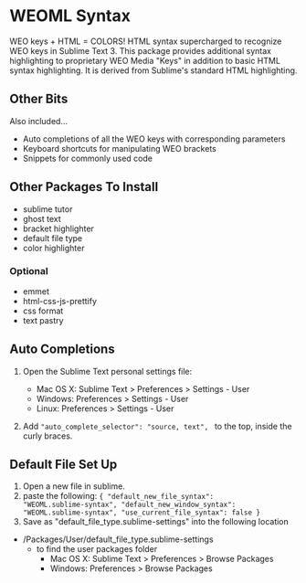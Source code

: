 # WEOML Syntax
WEO keys + HTML = COLORS! HTML syntax supercharged to recognize WEO keys in Sublime Text 3.
This package provides additional syntax highlighting to proprietary WEO Media "Keys" in addition to basic HTML syntax highlighting. It is derived from Sublime's standard HTML highlighting. 

## Other Bits
Also included...
  - Auto completions of all the WEO keys with corresponding parameters
  - Keyboard shortcuts for manipulating WEO brackets
  - Snippets for commonly used code

## Other Packages To Install
  - sublime tutor
  - ghost text
  - bracket highlighter
  - default file type
  - color highlighter

### Optional
  - emmet
  - html-css-js-prettify
  - css format
  - text pastry

## Auto Completions
1. Open the Sublime Text personal settings file:
    - Mac OS X: Sublime Text > Preferences > Settings - User
    - Windows: Preferences > Settings - User
    - Linux: Preferences > Settings - User

2. Add 	<code>"auto_complete_selector": "source, text", </code> to the top, inside the curly braces.

## Default File Set Up
1. Open a new file in sublime.
2. paste the following:
    <code>{
      "default_new_file_syntax": "WEOML.sublime-syntax",
      "default_new_window_syntax": "WEOML.sublime-syntax",
      "use_current_file_syntax": false
    }</code>
3. Save as "default_file_type.sublime-settings" into the following location
  - /Packages/User/default_file_type.sublime-settings
    - to find the user packages folder
      - Mac OS X: Sublime Text > Preferences > Browse Packages
      - Windows: Preferences > Browse Packages
